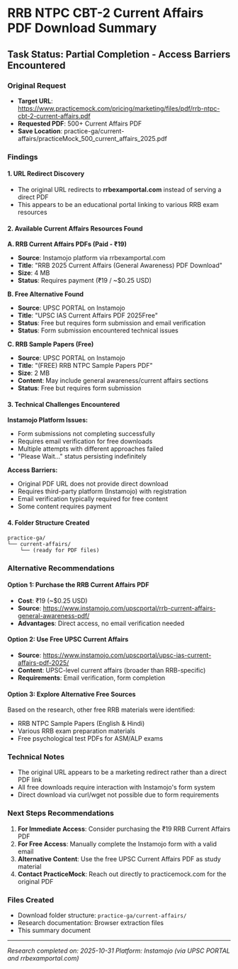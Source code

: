 # RRB NTPC CBT-2 Current Affairs PDF Download Summary

## Task Status: Partial Completion - Access Barriers Encountered

### Original Request
- **Target URL**: https://www.practicemock.com/pricing/marketing/files/pdf/rrb-ntpc-cbt-2-current-affairs.pdf
- **Requested PDF**: 500+ Current Affairs PDF
- **Save Location**: practice-ga/current-affairs/practiceMock_500_current_affairs_2025.pdf

### Findings

#### 1. URL Redirect Discovery
- The original URL redirects to **rrbexamportal.com** instead of serving a direct PDF
- This appears to be an educational portal linking to various RRB exam resources

#### 2. Available Current Affairs Resources Found

**A. RRB Current Affairs PDFs (Paid - ₹19)**
- **Source**: Instamojo platform via rrbexamportal.com
- **Title**: "RRB 2025 Current Affairs (General Awareness) PDF Download"
- **Size**: 4 MB
- **Status**: Requires payment (₹19 / ~$0.25 USD)

**B. Free Alternative Found**
- **Source**: UPSC PORTAL on Instamojo
- **Title**: "UPSC IAS Current Affairs PDF 2025Free"
- **Status**: Free but requires form submission and email verification
- **Status**: Form submission encountered technical issues

**C. RRB Sample Papers (Free)**
- **Source**: UPSC PORTAL on Instamojo
- **Title**: "(FREE) RRB NTPC Sample Papers PDF"
- **Size**: 2 MB
- **Content**: May include general awareness/current affairs sections
- **Status**: Free but requires form submission

#### 3. Technical Challenges Encountered

**Instamojo Platform Issues:**
- Form submissions not completing successfully
- Requires email verification for free downloads
- Multiple attempts with different approaches failed
- "Please Wait..." status persisting indefinitely

**Access Barriers:**
- Original PDF URL does not provide direct download
- Requires third-party platform (Instamojo) with registration
- Email verification typically required for free content
- Some content requires payment

#### 4. Folder Structure Created
```
practice-ga/
└── current-affairs/
    └── (ready for PDF files)
```

### Alternative Recommendations

#### Option 1: Purchase the RRB Current Affairs PDF
- **Cost**: ₹19 (~$0.25 USD)
- **Source**: https://www.instamojo.com/upscportal/rrb-current-affairs-general-awareness-pdf/
- **Advantages**: Direct access, no email verification needed

#### Option 2: Use Free UPSC Current Affairs
- **Source**: https://www.instamojo.com/upscportal/upsc-ias-current-affairs-pdf-2025/
- **Content**: UPSC-level current affairs (broader than RRB-specific)
- **Requirements**: Email verification, form completion

#### Option 3: Explore Alternative Free Sources
Based on the research, other free RRB materials were identified:
- RRB NTPC Sample Papers (English & Hindi)
- Various RRB exam preparation materials
- Free psychological test PDFs for ASM/ALP exams

### Technical Notes
- The original URL appears to be a marketing redirect rather than a direct PDF link
- All free downloads require interaction with Instamojo's form system
- Direct download via curl/wget not possible due to form requirements

### Next Steps Recommendations
1. **For Immediate Access**: Consider purchasing the ₹19 RRB Current Affairs PDF
2. **For Free Access**: Manually complete the Instamojo form with a valid email
3. **Alternative Content**: Use the free UPSC Current Affairs PDF as study material
4. **Contact PracticeMock**: Reach out directly to practicemock.com for the original PDF

### Files Created
- Download folder structure: `practice-ga/current-affairs/`
- Research documentation: Browser extraction files
- This summary document

---
*Research completed on: 2025-10-31*
*Platform: Instamojo (via UPSC PORTAL and rrbexamportal.com)*